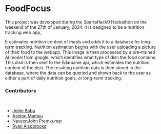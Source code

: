 <h1>FoodFocus</h1>
<p>
  This project was developed during the SpartaHack9 Hackathon on the weekend of the 27th of January, 2024.
  It is designed to be a nutrition tracking web app,
  
  It estimates nutrition content of meals and adds it to a database for long-term tracking.
  Nutrition estimation begins with the user uploading a picture of their food to the webapp.
  This image is then processed by a pre-trained AI model from google, which identifies what type of dish the food contains.
  This dish is then sent to the Edamame api, which estimates the nutrition content of the dish.
  The resulting nutrition data is then stored in the database, where the data can be queried and
  shown back to the user as either a part of daily nutrition goals, or long-term tracking.
</p>

<h3>Contributors</h3>
<br>
<ul>
  <li><a href="https://github.com/jobin-b">Jobin Babu </a></li>
  <li><a href="https://github.com/banana2244">Ashton Mamou </a></li>
  <li><a href="https://github.com/NaveenJohnPremkumar">NaveenJohn Premkumar </a></li>
  <li><a href="https://github.com/RyanA3">Ryan Alsobrooks </a></li>
</ul>

